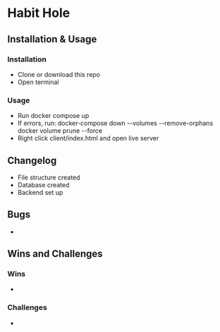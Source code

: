 # Habit Hole

## Installation & Usage
### Installation
- Clone or download this repo
- Open terminal
### Usage
- Run docker compose up
- If errors, run:   docker-compose down --volumes --remove-orphans
                    docker volume prune --force
- Right click client/index.html and open live server

## Changelog
- File structure created
- Database created
- Backend set up

## Bugs
- 

## Wins and Challenges
### Wins
- 
### Challenges
- 

